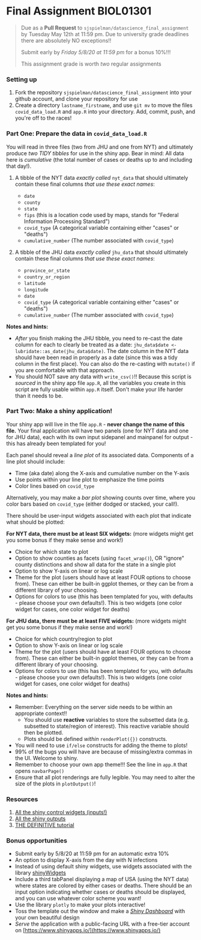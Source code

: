 # Final Assignment BIOL01301

> Due as a **Pull Request** to `sjspielman/datascience_final_assignment` by Tuesday May 12th at 11:59 pm. Due to university grade deadlines there are absolutely NO exceptions!!
> 
> Submit early by *Friday 5/8/20 at 11:59 pm* for a bonus 10%!!!
>
> This assignment grade is worth *two* regular assignments

### Setting up

1. Fork the repository `sjspielman/datascience_final_assignment` into your github account, and clone your repository for use
2. Create a directory `lastname_firstname`, and use `git mv` to move the files `covid_data_load.R` and `app.R` into your directory. Add, commit, push, and you're off to the races!

### Part One: Prepare the data in `covid_data_load.R`

You will read in three files (two from JHU and one from NYT) and ultimately produce *two TIDY tibbles* for use in the shiny app. Bear in mind: All data here is *cumulative* (the total number of cases or deaths up to and including that day!).


1) A tibble of the NYT data *exactly called* `nyt_data` that should ultimately contain these final columns *that use these exact names*:

	+ `date`
	+ `county`
	+ `state`
	+ `fips` (this is a location code used by maps, stands for "Federal Information Processing Standard")
	+ `covid_type` (A categorical variable containing either "cases" or "deaths")
	+ `cumulative_number` (The number associated with `covid_type`)

2) A tibble of the JHU data *exactly called* `jhu_data` that should ultimately contain these final columns *that use these exact names*:

	+ `province_or_state`
	+ `country_or_region`
	+ `latitude`
	+ `longitude`
	+ `date`
	+ `covid_type` (A categorical variable containing either "cases" or "deaths")
	+ `cumulative_number` (The number associated with `covid_type`)


**Notes and hints:**

+ *After* you finish making the JHU tibble, you need to re-cast the date column for each to clearly be treated as a date: `jhu_data$date <- lubridate::as_date(jhu_data$date)`. The date column in the NYT data should have been read in properly as a date (since this was a tidy column in the first place). You can also do the re-casting with `mutate()` if you are comfortable with that approach.
+ You should NOT save any data with `write_csv()`!! Because this script is *sourced* in the shiny app file `app.R`, all the variables you create in this script are fully usable within `app.R` itself. Don't make your life harder than it needs to be.

### Part Two: Make a shiny application!

Your shiny app will live in the file `app.R` - **never change the name of this file.** Your final application will have two panels (one for NYT data and one for JHU data), each with its own input sidepanel and mainpanel for output - this has already been templated for you!

Each panel should reveal a *line plot* of its associated data. Components of a line plot should include:

+ Time (aka date) along the X-axis and cumulative number on the Y-axis
+ Use points within your line plot to emphasize the time points
+ Color lines based on `covid_type`

Alternatively, you may make a *bar plot* showing counts over time, where you color bars based on `covid_type` (either dodged or stacked, your call!). 

There should be user-input widgets associated with each plot that indicate what should be plotted:

**For NYT data, there must be at least SIX widgets:** (more widgets might get you some bonus if they make sense and work!)

+ Choice for which state to plot
+ Option to show counties as facets (using `facet_wrap()`), OR "ignore" county distinctions and show all data for the state in a single plot
+ Option to show Y-axis on linear or log scale
+ Theme for the plot (users should have at least FOUR options to choose from). These can either be built-in ggplot themes, or they can be from a different library of your choosing.
+ Options for colors to use (this has been templated for you, with defaults - please choose your own defaults!). This is two widgets (one color widget for cases, one color widget for deaths)

**For JHU data, there must be at least FIVE widgets:** (more widgets might get you some bonus if they make sense and work!)

+ Choice for which country/region to plot
+ Option to show Y-axis on linear or log scale
+ Theme for the plot (users should have at least FOUR options to choose from). These can either be built-in ggplot themes, or they can be from a different library of your choosing.
+ Options for colors to use (this has been templated for you, with defaults - please choose your own defaults!). This is two widgets (one color widget for cases, one color widget for deaths)
    


**Notes and hints:**
+ Remember: Everything on the server side needs to be within an appropriate context!!
    + You should use **reactive** variables to store the subsetted data (e.g. subsetted to state/region of interest). This reactive variable should then be plotted.
    + Plots should be defined *within* `renderPlot({})` constructs.
+ You will need to use `if/else` constructs for adding the theme to plots! 
+ 99% of the bugs you will have are because of missing/extra commas in the UI. Welcome to shiny.
+ Remember to choose your own app theme!!! See the line in `app.R` that opens `navbarPage()`
+ Ensure that all plot renderings are fully legible. You may need to alter the size of the plots in `plotOutput()`! 
	
### Resources

1. [All the shiny control widgets (inputs!)](https://shiny.rstudio.com/tutorial/written-tutorial/lesson3/)
2. [All the shiny outputs](https://shiny.rstudio.com/tutorial/written-tutorial/lesson4/)
3. [THE DEFINITIVE tutorial](https://shiny.rstudio.com/tutorial/)


### Bonus opportunities

+ Submit early by 5/8/20 at 11:59 pm for an automatic extra 10%
+ An option to display X-axis from the day with N infections
+ Instead of using default shiny widgets, use widgets associated with the library [shinyWidgets](https://github.com/dreamRs/shinyWidgets)
+ Include a third tabPanel displaying a map of USA (using the NYT data) where states are colored by either cases or deaths. There should be an input option indicating whether cases or deaths should be displayed, and you can use whatever color scheme you want!
+ Use the library `plotly` to make your plots interactive! 
+ Toss the template out the window and make a [*Shiny Dashboard*](https://rstudio.github.io/shinydashboard/) with your own beautiful design
+ *Serve* the application with a public-facing URL with a free-tier account on [https://www.shinyapps.io/](https://www.shinyapps.io/)